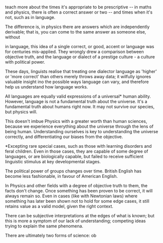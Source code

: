 teach more about the times it's appropriate to be prescriptive --
in maths and physics, there is often a correct answer or two --
and times when it's not, such as in language.

The difference is, in physics there are answers which are independently derivable;
that is, you can come to the same answer as someone else,
without 

in language, this idea of a single correct, or good, accent or language was for centuries mis-applied.
They wrongly drew a comparison between objective truth,
and the language or dialect of a prestige culture - a culture with political power.

These days, linguists realise that treating one dialector language as 'higher' or 'more correct'
than others merely throws away data; it wilfully ignores valuable insight ino the possible ways language can vary,
and therefore help us understand how language works.

All languages are equally valid expressions of a universal* human ability.
However, language is not a fundamental truth about the universe.
It's a fundamental truth about humans right now.
It may not survive our species, but physics will.

This doesn't imbue Physics with a greater worth than human sciences,
because we experience everything about the universe through the lens of being human.
Understanding ourselves is key to understanding the universe correctly,
and differentiating our biases from the objective.

\*Excepting rare special cases, 
such as those with learning disorders and feral children.
Even in those cases, they are capable of some degree of languages, 
or are biologically capable, but failed to receive sufficient linguistic stimulus at key developmental stages.


The political power of groups changes over time.
British English has become less fashionable, in favour of American English.

In Physics and other fields with a degree of objective truth to them, the facts don't change.
Once something has been proven to be correct, it will always remain so.
Even in cases (like with Newtonian laws) where something has later been shown not to hold for some edge cases,
it still retains value as a valid model, given the right context.

There can be subjective interpretations at the edges of what is known;
but this is more a symptom of our lack of understanding;
competing ideas trying to explain the same phenomena.

There are ultimately two forms of science: ob